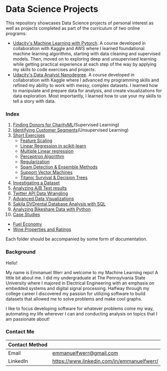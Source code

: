 # Data Science Projects

This repository showcases Data Science projects of personal interest as well as projects completed as part of the curriculum of two online programs:
- [Udacity's Machine Learning with Pytorch](https://www.udacity.com/course/intro-to-machine-learning-nanodegree--nd229). A course developed in collaboration with Kaggle and AWS where I learned foundational machine learning algorithms, starting with data cleaning and supervised models. Then, moved on to exploring deep and unsupervised learning while getting practical experience at each step of the way by applying my skills to code exercises and projects.
- [Udacity's Data Analyst Nanodegree](https://www.udacity.com/course/data-analyst-nanodegree--nd002). A course developed in collaboration with Kaggle where I advanced my programming skills and refined my ability to work with messy, complex datasets. I learned how to manipulate and prepare data for analysis, and create visualizations for data exploration. Most importantly, I learned how to use your my skills to tell a story with data.

### Index
1. [Finding Donors for CharityML](https://github.com/emmanuelfwerr/MachineLearning/tree/master/FindingDonorsProject)(Supervised Learning)
2. [Identifying Customer Segments](https://github.com/emmanuelfwerr/MachineLearning/tree/master/IdentifyCustomerSegmentsProject)(Unsupervised Learning)
3. [Short Exercises](https://github.com/emmanuelfwerr/MachineLearning/tree/master/ShortExercises)
   - [Feature Scaling](https://github.com/emmanuelfwerr/MachineLearning/tree/master/ShortExercises/FeatureScaling)
   - [Linear Regression in scikit-learn](https://github.com/emmanuelfwerr/MachineLearning/tree/master/ShortExercises/Linear%20Regression%20in%20scikit-learn)
   - [Multiple Linear regression](https://github.com/emmanuelfwerr/MachineLearning/tree/master/ShortExercises/Multiple%20Linear%20Regression)
   - [Perceptron Algorithm](https://github.com/emmanuelfwerr/MachineLearning/tree/master/ShortExercises/Perceptron%20Algorithm)
   - [Regularization](https://github.com/emmanuelfwerr/MachineLearning/tree/master/ShortExercises/Regularization)
   - [Spam Detection & Ensemble Methods](https://github.com/emmanuelfwerr/MachineLearning/tree/master/ShortExercisesSpamDetection_EnsembleMethods)
   - [Support Vector Machines](https://github.com/emmanuelfwerr/MachineLearning/tree/master/ShortExercises/Support%20Vector%20Machines%20in%20scikitlearn)
   - [Titanic Survival & Decision Trees](https://github.com/emmanuelfwerr/MachineLearning/tree/master/ShortExercises/Titanic%20Survival%20%26%20Decision%20Trees%20in%20sklearn)
4. [Investigating a Dataset](https://github.com/emmanuelfwerr/DataAnalysis/tree/master/Investigating%20Kaggle%20Datasets)
5. [Analyzing A/B Test results](https://github.com/emmanuelfwerr/DataAnalysis/tree/master/Analyzing%20AB%20Test%20Results)
6. [Twitter API Data Wrangling](https://github.com/emmanuelfwerr/DataAnalysis/tree/master/Twitter%20API%20Data%20Wrangling)
7. [Advanced Data Visualizations](https://github.com/emmanuelfwerr/DataAnalysis/tree/master/Advanced%20Data%20Visualizations)
8. [Sakila DVDrental Database Analysis with SQL](https://github.com/emmanuelfwerr/DataAnalysis/tree/master/Sakila%20DVDrental%20Database%20Analysis%20with%20SQL)
9. [Analyzing Bikeshare Data with Python](https://github.com/emmanuelfwerr/DataAnalysis/tree/master/Analyzing%20Bikeshare%20Data%20with%20Python)
10. [Case Studies](https://github.com/emmanuelfwerr/DataAnalysis/tree/master/Case%20Studies)
   - [Fuel Economy](https://github.com/emmanuelfwerr/DataAnalysis/tree/master/Case%20Studies/Fuel%20Economy)
   - [Wine Properties and Ratings](https://github.com/emmanuelfwerr/DataAnalysis/tree/master/Case%20Studies/Wine%20Properties%20and%20Ratings)
   
Each folder should be accompanied by some form of documentation.

### Background
Hello!

My name is Emmanuel Werr and welcome to my Machine Learning repo! A little bit about me. I did my undergraduate at The Pennsylvania State University where I majored in Electrical Engineering with an emphasis on embedded systems and digital signal processing. Halfway through my college career I discovered my passion for utilizing software to build datasets that allowed me to solve problems and make cool graphs. 

I like to focus developing software for whatever problems come my way, automating my life wherever I can and conducting analysis on topics that I am passionate about!

### Contact Me

| Contact Method |  |
| --- | --- |
| Email | emmanuelfwerr@gmail.com |
| LinkedIn | https://www.linkedin.com/in/emmanuelfwerr/ |

